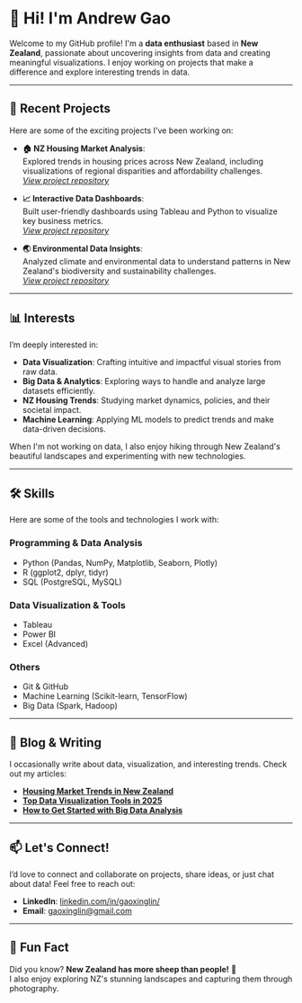 # 👋 Hi! I'm Andrew Gao

Welcome to my GitHub profile! I'm a **data enthusiast** based in **New Zealand**, passionate about uncovering insights from data and creating meaningful visualizations. I enjoy working on projects that make a difference and explore interesting trends in data.

---

## 🚀 Recent Projects
Here are some of the exciting projects I've been working on:

- **🏠 NZ Housing Market Analysis**:  
  Explored trends in housing prices across New Zealand, including visualizations of regional disparities and affordability challenges.  
  *[View project repository](https://github.com/example/NZ-housing-analysis)*

- **📈 Interactive Data Dashboards**:  
  Built user-friendly dashboards using Tableau and Python to visualize key business metrics.  
  *[View project repository](https://github.com/example/data-dashboards)*

- **🌏 Environmental Data Insights**:  
  Analyzed climate and environmental data to understand patterns in New Zealand's biodiversity and sustainability challenges.  
  *[View project repository](https://github.com/example/environmental-data)*

---

## 📊 Interests
I’m deeply interested in:
- **Data Visualization**: Crafting intuitive and impactful visual stories from raw data.
- **Big Data & Analytics**: Exploring ways to handle and analyze large datasets efficiently.
- **NZ Housing Trends**: Studying market dynamics, policies, and their societal impact.
- **Machine Learning**: Applying ML models to predict trends and make data-driven decisions.

When I'm not working on data, I also enjoy hiking through New Zealand's beautiful landscapes and experimenting with new technologies.

---

## 🛠️ Skills
Here are some of the tools and technologies I work with:

### Programming & Data Analysis
- Python (Pandas, NumPy, Matplotlib, Seaborn, Plotly)
- R (ggplot2, dplyr, tidyr)
- SQL (PostgreSQL, MySQL)

### Data Visualization & Tools
- Tableau
- Power BI
- Excel (Advanced)

### Others
- Git & GitHub
- Machine Learning (Scikit-learn, TensorFlow)
- Big Data (Spark, Hadoop)

---

## 📝 Blog & Writing
I occasionally write about data, visualization, and interesting trends. Check out my articles:

- **[Housing Market Trends in New Zealand](https://example.com/housing-trends)**  
- **[Top Data Visualization Tools in 2025](https://example.com/data-viz-tools)**  
- **[How to Get Started with Big Data Analysis](https://example.com/big-data-beginners)**  

---

## 📫 Let's Connect!
I’d love to connect and collaborate on projects, share ideas, or just chat about data! Feel free to reach out:

- **LinkedIn**: [linkedin.com/in/gaoxinglin/](https://www.linkedin.com/in/gaoxinglin/)  
- **Email**: [gaoxinglin@gmail.com](mailto:gaoxinglin@gmail.com)  

---

## 🌟 Fun Fact
Did you know? **New Zealand has more sheep than people!** 🐑  
I also enjoy exploring NZ's stunning landscapes and capturing them through photography.
